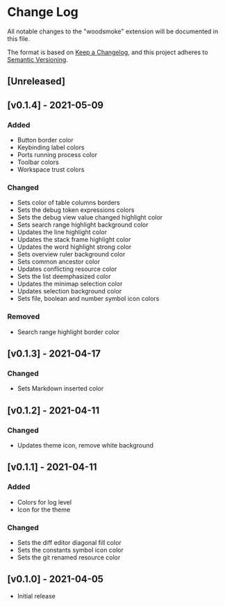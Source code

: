 # Change Log

All notable changes to the "woodsmoke" extension will be documented in this file.

The format is based on [Keep a Changelog](https://keepachangelog.com/en/1.0.0/),
and this project adheres to [Semantic Versioning](https://semver.org/spec/v2.0.0.html).

## [Unreleased]

## [v0.1.4] - 2021-05-09

### Added
- Button border color
- Keybinding label colors
- Ports running process color
- Toolbar colors
- Workspace trust colors

### Changed
- Sets color of table columns borders
- Sets the debug token expressions colors
- Sets the debug view value changed highlight color
- Sets search range highlight background color
- Updates the line highlight color
- Updates the stack frame highlight color
- Updates the word highlight strong color
- Sets overview ruler background color
- Sets common ancestor color
- Updates conflicting resource color
- Sets the list deemphasized color
- Updates the minimap selection color
- Updates selection background color
- Sets file, boolean and number symbol icon colors

### Removed
- Search range highlight border color

## [v0.1.3] - 2021-04-17

### Changed
- Sets Markdown inserted color

## [v0.1.2] - 2021-04-11

### Changed
- Updates theme icon, remove white background

## [v0.1.1] - 2021-04-11

### Added
- Colors for log level
- Icon for the theme

### Changed
- Sets the diff editor diagonal fill color
- Sets the constants symbol icon color
- Sets the git renamed resource color

## [v0.1.0] - 2021-04-05

- Initial release

